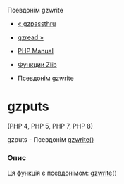 Псевдонім gzwrite

-   [« gzpassthru](function.gzpassthru.html)
    
-   [gzread »](function.gzread.html)
    
-   [PHP Manual](index.html)
    
-   [Функции Zlib](ref.zlib.html)
    
-   Псевдонім gzwrite
    

# gzputs

(PHP 4, PHP 5, PHP 7, PHP 8)

gzputs - Псевдонім [gzwrite()](function.gzwrite.html)

### Опис

Ця функція є псевдонімом: [gzwrite()](function.gzwrite.html)
